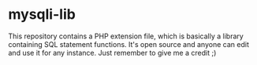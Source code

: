 # mysqli-lib
This repository contains a PHP extension file, which is basically a library containing SQL statement functions. It's open source and anyone can edit and use it for any instance. Just remember to give me a credit ;)
